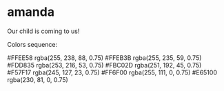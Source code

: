 # amanda
Our child is coming to us!


Colors sequence:

#FFEE58 rgba(255, 238, 88, 0.75)
#FFEB3B rgba(255, 235, 59, 0.75)
#FDD835 rgba(253, 216, 53, 0.75)
#FBC02D rgba(251, 192, 45, 0.75)
#F57F17 rgba(245, 127, 23, 0.75)
#FF6F00 rgba(255, 111, 0, 0.75)
#E65100 rgba(230, 81, 0, 0.75)
